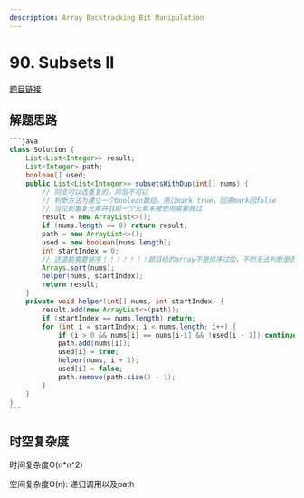 ```yaml
---
description: Array Backtracking Bit Manipulation
---
```


# 90. Subsets II

[题目链接](https://leetcode.com/problems/subsets-ii/description/)

## 解题思路

````java
```java
class Solution {
    List<List<Integer>> result;
    List<Integer> path;
    boolean[] used;
    public List<List<Integer>> subsetsWithDup(int[] nums) {
        // 同支可以选重复的，同层不可以
        // 判断方法为建立一个boolean数组，用过mark true，回溯mark回false
        // 当见到重复元素并且前一个元素未被使用需要跳过
        result = new ArrayList<>();
        if (nums.length == 0) return result;
        path = new ArrayList<>();
        used = new boolean[nums.length];
        int startIndex = 0;
        // 这道题需要排序！！！！！！！题目给的array不是排序过的，不然无法判断是否用过
        Arrays.sort(nums);
        helper(nums, startIndex);
        return result;
    }
    private void helper(int[] nums, int startIndex) {
        result.add(new ArrayList<>(path));
        if (startIndex == nums.length) return;
        for (int i = startIndex; i < nums.length; i++) {
            if (i > 0 && nums[i] == nums[i-1] && !used[i - 1]) continue;
            path.add(nums[i]);
            used[i] = true;
            helper(nums, i + 1);
            used[i] = false;
            path.remove(path.size() - 1);
        }
    }
}
```
````

## 时空复杂度

时间复杂度O(n\*n^2)

空间复杂度O(n): 递归调用以及path

